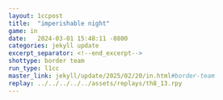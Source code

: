 ```yaml
---
layout: 1ccpost
title:  "imperishable night"
game: in
date:   2024-03-01 15:48:11 -0800
categories: jekyll update 
excerpt_separator: <!--end_excerpt-->
shottype: border team
run_type: l1cc
master_link: jekyll/update/2025/02/20/in.html#border-team
replay: ../../../../../assets/replays/th8_13.rpy
---
```

